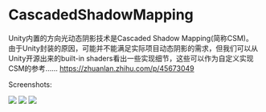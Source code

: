 # CascadedShadowMapping
Unity内置的方向光动态阴影技术是Cascaded Shadow Mapping(简称CSM)。 由于Unity封装的原因，可能并不能满足实际项目动态阴影的需求，但我们可以从Unity开源出来的built-in shaders看出一些实现细节，这些可以作为自定义实现CSM的参考......
https://zhuanlan.zhihu.com/p/45673049

Screenshots:

![](https://raw.githubusercontent.com/chenyong2github/CascadedShadowMapping/master/Screenshots/7.jpg)
![](https://raw.githubusercontent.com/chenyong2github/CascadedShadowMapping/master/Screenshots/8.jpg)
![](https://raw.githubusercontent.com/chenyong2github/CascadedShadowMapping/master/Screenshots/44.jpg)
